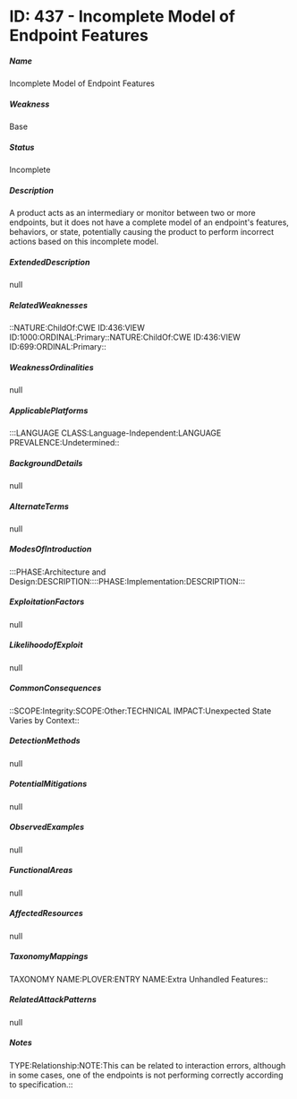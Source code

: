 # ID: 437 - Incomplete Model of Endpoint Features
<h5>Name</h5>Incomplete Model of Endpoint Features
<h5>Weakness</h5>Base
<h5>Status</h5>Incomplete
<h5>Description</h5>A product acts as an intermediary or monitor between two or more endpoints, but it does not have a complete model of an endpoint's features, behaviors, or state, potentially causing the product to perform incorrect actions based on this incomplete model.
<h5>ExtendedDescription</h5>null
<h5>RelatedWeaknesses</h5>::NATURE:ChildOf:CWE ID:436:VIEW ID:1000:ORDINAL:Primary::NATURE:ChildOf:CWE ID:436:VIEW ID:699:ORDINAL:Primary::
<h5>WeaknessOrdinalities</h5>null
<h5>ApplicablePlatforms</h5>:::LANGUAGE CLASS:Language-Independent:LANGUAGE PREVALENCE:Undetermined::
<h5>BackgroundDetails</h5>null
<h5>AlternateTerms</h5>null
<h5>ModesOfIntroduction</h5>:::PHASE:Architecture and Design:DESCRIPTION::::PHASE:Implementation:DESCRIPTION:::
<h5>ExploitationFactors</h5>null
<h5>LikelihoodofExploit</h5>null
<h5>CommonConsequences</h5>::SCOPE:Integrity:SCOPE:Other:TECHNICAL IMPACT:Unexpected State Varies by Context::
<h5>DetectionMethods</h5>null
<h5>PotentialMitigations</h5>null
<h5>ObservedExamples</h5>null
<h5>FunctionalAreas</h5>null
<h5>AffectedResources</h5>null
<h5>TaxonomyMappings</h5>TAXONOMY NAME:PLOVER:ENTRY NAME:Extra Unhandled Features::
<h5>RelatedAttackPatterns</h5>null
<h5>Notes</h5>TYPE:Relationship:NOTE:This can be related to interaction errors, although in some cases, one of the endpoints is not performing correctly according to specification.::

